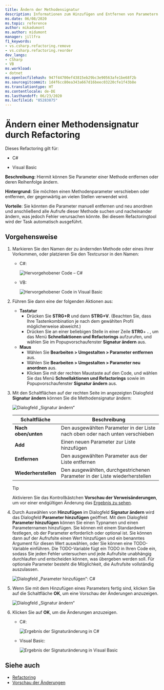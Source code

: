 ```yaml
---
title: Ändern der Methodensignatur
description: Informationen zum Hinzufügen und Entfernen von Parametern einer Methode oder Ändern ihrer Reihenfolge. Klicken Sie mit der rechten Maustaste auf eine Methode, wählen Sie „Schnelle Aktionen“ und anschließend „Refactorings“ aus, und klicken Sie auf „Signatur ändern“.
ms.date: 06/08/2020
ms.topic: reference
author: mikadumont
ms.author: midumont
manager: jillfra
f1_keywords:
- vs.csharp.refactoring.remove
- vs.csharp.refactoring.reorder
dev_langs:
- CSharp
- VB
ms.workload:
- dotnet
ms.openlocfilehash: 947f44700ef43815eb29bc3e90563afe1be68f2b
ms.sourcegitcommit: 1d4f6cc80ea343a667d16beec03220cfe1f43b8e
ms.translationtype: HT
ms.contentlocale: de-DE
ms.lasthandoff: 06/23/2020
ms.locfileid: "85283875"
---
```

# <a name="change-a-method-signature-refactoring"></a>Ändern einer Methodensignatur durch Refactoring

Dieses Refactoring gilt für:

- C#

- Visual Basic

**Beschreibung:** Hiermit können Sie Parameter einer Methode entfernen oder deren Reihenfolge ändern.

**Hintergrund:** Sie möchten einen Methodenparameter verschieben oder entfernen, der gegenwärtig an vielen Stellen verwendet wird.

**Vorteile**: Sie könnten die Parameter manuell entfernen und neu anordnen und anschließend alle Aufrufe dieser Methode suchen und nacheinander ändern, was jedoch Fehler verursachen könnte.  Bei diesem Refactoringtool wird der Task automatisch ausgeführt.

## <a name="how-to"></a>Vorgehensweise

1. Markieren Sie den Namen der zu ändernden Methode oder eines ihrer Vorkommen, oder platzieren Sie den Textcursor in den Namen:

   - C#:

       ![Hervorgehobener Code – C#](media/changesignature-highlight-cs.png)

   - VB:

       ![Hervorgehobener Code in Visual Basic](media/changesignature-highlight-vb.png)

2. Führen Sie dann eine der folgenden Aktionen aus:

   - **Tastatur**
      - Drücken Sie **STRG+R** und dann **STRG+V**.  (Beachten Sie, dass Ihre Tastenkombination je nach dem gewählten Profil möglicherweise abweicht.)
      - Drücken Sie an einer beliebigen Stelle in einer Zeile **STRG**+ **.** , um das Menü **Schnellaktionen und Refactorings** aufzurufen, und wählen Sie im Popupvorschaufenster **Signatur ändern** aus.
   - **Maus**
      - Wählen Sie **Bearbeiten > Umgestalten > Parameter entfernen** aus.
      - Wählen Sie **Bearbeiten > Umgestalten > Parameter neu anordnen** aus.
      - Klicken Sie mit der rechten Maustaste auf den Code, und wählen Sie das Menü **Schnellaktionen und Refactorings** sowie im Popupvorschaufenster **Signatur ändern** aus.

3. Mit den Schaltflächen auf der rechten Seite im angezeigten Dialogfeld **Signatur ändern** können Sie die Methodensignatur ändern:

   ![Dialogfeld „Signatur ändern“](media/change-signature.png)

   | Schaltfläche | Beschreibung
   | ------ | ---
   | **Nach oben/unten** | Den ausgewählten Parameter in der Liste nach oben oder nach unten verschieben
   | **Add** | Einen neuen Parameter zur Liste hinzufügen
   | **Entfernen** | Den ausgewählten Parameter aus der Liste entfernen
   | **Wiederherstellen** | Den ausgewählten, durchgestrichenen Parameter in der Liste wiederherstellen

   > [!TIP]
   > Aktivieren Sie das Kontrollkästchen **Vorschau der Verweisänderungen**, um vor einer endgültigen Änderung das [Ergebnis zu sehen](../../ide/preview-changes.md).

4. Durch Auswählen von **Hinzufügen** im Dialogfeld **Signatur ändern** wird das Dialogfeld **Parameter hinzufügen** geöffnet. Mit dem Dialogfeld **Parameter hinzufügen** können Sie einen Typnamen und einen Parameternamen hinzufügen. Sie können mit einem Standardwert festlegen, ob der Parameter erforderlich oder optional ist. Sie können dann auf der Aufrufsite einen Wert hinzufügen und ein benanntes Argument für diesen Wert auswählen, oder Sie können eine TODO-Variable einführen. Die TODO-Variable fügt ein TODO in Ihren Code ein, sodass Sie jeden Fehler untersuchen und jede Aufrufsite unabhängig durchlaufen und entscheiden können, was übergeben werden soll. Für optionale Parameter besteht die Möglichkeit, die Aufrufsite vollständig auszulassen.

    ![Dialogfeld „Parameter hinzufügen“: C#](media/add-parameter-dialog.png)

5. Wenn Sie mit dem Hinzufügen eines Parameters fertig sind, klicken Sie auf die Schaltfläche **OK**, um eine Vorschau der Änderungen anzuzeigen.

    ![Dialogfeld „Signatur ändern“](media/change-signature.png)

6. Klicken Sie auf **OK**, um die Änderungen anzuzeigen.
   - C#:

      ![Ergebnis der Signaturänderung in C#](media/changesignature-result-cs.png)

   - Visual Basic:

      ![Ergebnis der Signaturänderung in Visual Basic](media/changesignature-result-vb.png)

## <a name="see-also"></a>Siehe auch

- [Refactoring](../refactoring-in-visual-studio.md)
- [Vorschau der Änderungen](../../ide/preview-changes.md)